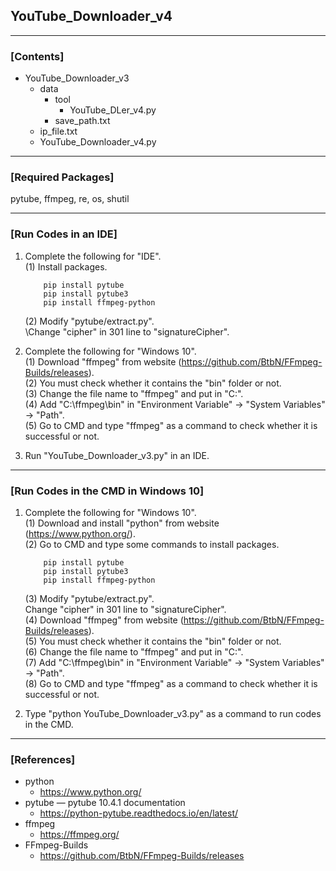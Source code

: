 ## YouTube_Downloader_v4

----

### \[Contents]

+ YouTube_Downloader_v3
  + data
    + tool
      + YouTube_DLer_v4.py
    + save_path.txt
  + ip_file.txt
  + YouTube_Downloader_v4.py
  
----

### \[Required Packages]

pytube, ffmpeg, re, os, shutil

----

### \[Run Codes in an IDE]

1. Complete the following for "IDE".  
   (1) Install packages.     
   ```
       pip install pytube  
       pip install pytube3  
       pip install ffmpeg-python  
   ```         
   (2) Modify "pytube/extract.py".  
       \Change "cipher" in 301 line to "signatureCipher".

2. Complete the following for "Windows 10".  
   (1) Download "ffmpeg" from website (https://github.com/BtbN/FFmpeg-Builds/releases).  
   (2) You must check whether it contains the "bin" folder or not.  
   (3) Change the file name to "ffmpeg" and put in "C:\".  
   (4) Add "C:\ffmpeg\bin" in "Environment Variable" -> "System Variables" -> "Path".  
   (5) Go to CMD and type "ffmpeg" as a command to check whether it is successful or not.  
 
3. Run "YouTube_Downloader_v3.py" in an IDE.

----

### \[Run Codes in the CMD in Windows 10]

1. Complete the following for "Windows 10".  
   (1) Download and install "python" from website (https://www.python.org/).  
   (2) Go to CMD and type some commands to install packages.  
   ```
       pip install pytube  
       pip install pytube3  
       pip install ffmpeg-python  
   ``` 
   (3) Modify "pytube/extract.py".  
       Change "cipher" in 301 line to "signatureCipher".  
   (4) Download "ffmpeg" from website (https://github.com/BtbN/FFmpeg-Builds/releases).  
   (5) You must check whether it contains the "bin" folder or not.  
   (6) Change the file name to "ffmpeg" and put in "C:\".  
   (7) Add "C:\ffmpeg\bin" in "Environment Variable" -> "System Variables" -> "Path".  
   (8) Go to CMD and type "ffmpeg" as a command to check whether it is successful or not.  

2. Type "python YouTube_Downloader_v3.py" as a command to run codes in the CMD.

----

### \[References]

+ python
  + https://www.python.org/
+ pytube — pytube 10.4.1 documentation
  + https://python-pytube.readthedocs.io/en/latest/
+ ffmpeg
  + https://ffmpeg.org/
+ FFmpeg-Builds
  + https://github.com/BtbN/FFmpeg-Builds/releases

